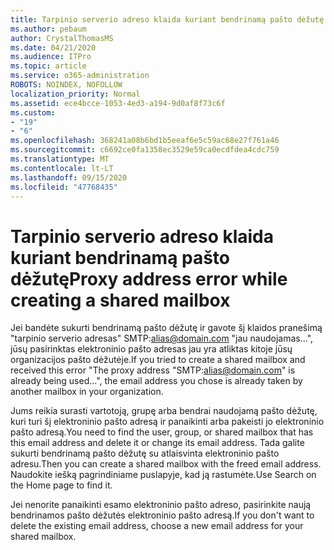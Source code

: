 ```yaml
---
title: Tarpinio serverio adreso klaida kuriant bendrinamą pašto dėžutę
ms.author: pebaum
author: CrystalThomasMS
ms.date: 04/21/2020
ms.audience: ITPro
ms.topic: article
ms.service: o365-administration
ROBOTS: NOINDEX, NOFOLLOW
localization_priority: Normal
ms.assetid: ece4bcce-1053-4ed3-a194-9d0af8f73c6f
ms.custom:
- "19"
- "6"
ms.openlocfilehash: 368241a08b6bd1b5eeaf6e5c59ac68e27f761a46
ms.sourcegitcommit: c6692ce0fa1358ec3529e59ca0ecdfdea4cdc759
ms.translationtype: MT
ms.contentlocale: lt-LT
ms.lasthandoff: 09/15/2020
ms.locfileid: "47768435"
---
```

# <a name="proxy-address-error-while-creating-a-shared-mailbox"></a><span data-ttu-id="4bc1a-102">Tarpinio serverio adreso klaida kuriant bendrinamą pašto dėžutę</span><span class="sxs-lookup"><span data-stu-id="4bc1a-102">Proxy address error while creating a shared mailbox</span></span>

<span data-ttu-id="4bc1a-103">Jei bandėte sukurti bendrinamą pašto dėžutę ir gavote šį klaidos pranešimą "tarpinio serverio adresas" SMTP:alias@domain.com "jau naudojamas...", jūsų pasirinktas elektroninio pašto adresas jau yra atliktas kitoje jūsų organizacijos pašto dėžutėje.</span><span class="sxs-lookup"><span data-stu-id="4bc1a-103">If you tried to create a shared mailbox and received this error "The proxy address "SMTP:alias@domain.com" is already being used…", the email address you chose is already taken by another mailbox in your organization.</span></span>
  
<span data-ttu-id="4bc1a-104">Jums reikia surasti vartotoją, grupę arba bendrai naudojamą pašto dėžutę, kuri turi šį elektroninio pašto adresą ir panaikinti arba pakeisti jo elektroninio pašto adresą.</span><span class="sxs-lookup"><span data-stu-id="4bc1a-104">You need to find the user, group, or shared mailbox that has this email address and delete it or change its email address.</span></span> <span data-ttu-id="4bc1a-105">Tada galite sukurti bendrinamą pašto dėžutę su atlaisvinta elektroninio pašto adresu.</span><span class="sxs-lookup"><span data-stu-id="4bc1a-105">Then you can create a shared mailbox with the freed email address.</span></span> <span data-ttu-id="4bc1a-106">Naudokite iešką pagrindiniame puslapyje, kad ją rastumėte.</span><span class="sxs-lookup"><span data-stu-id="4bc1a-106">Use Search on the Home page to find it.</span></span>
  
<span data-ttu-id="4bc1a-107">Jei nenorite panaikinti esamo elektroninio pašto adreso, pasirinkite naują bendrinamos pašto dėžutės elektroninio pašto adresą.</span><span class="sxs-lookup"><span data-stu-id="4bc1a-107">If you don't want to delete the existing email address, choose a new email address for your shared mailbox.</span></span>
  